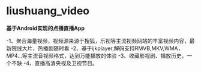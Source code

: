 # liushuang_video
**基于Android实现的点播直播App**

-1、聚合海量视频，视频源来源于搜狐，乐视等主流视频网站的丰富视频内容，最新院线大片，热播剧随时看
-2、基于ijkplayer,解码支持RMVB,MKV,WMA，MP4...等主流音视频格式，达到万能播放的体验
-3、收藏影视剧、播放历史，一个不缺
-4、直播高清央视及卫视节目。
